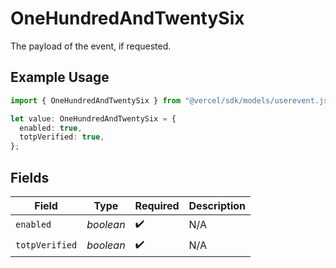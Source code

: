 # OneHundredAndTwentySix

The payload of the event, if requested.

## Example Usage

```typescript
import { OneHundredAndTwentySix } from "@vercel/sdk/models/userevent.js";

let value: OneHundredAndTwentySix = {
  enabled: true,
  totpVerified: true,
};
```

## Fields

| Field              | Type               | Required           | Description        |
| ------------------ | ------------------ | ------------------ | ------------------ |
| `enabled`          | *boolean*          | :heavy_check_mark: | N/A                |
| `totpVerified`     | *boolean*          | :heavy_check_mark: | N/A                |